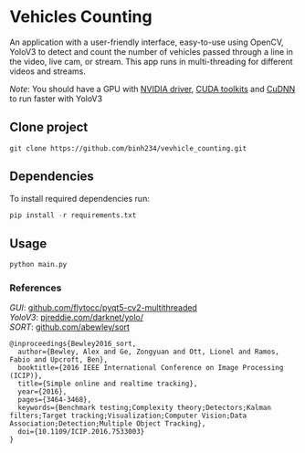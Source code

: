 # Vehicles Counting
An application with a user-friendly interface, easy-to-use using OpenCV, YoloV3 to detect and count the number of vehicles passed through a line in the video, live cam, or stream. This app runs in multi-threading for different videos and streams.

*Note*: You should have a GPU with [NVIDIA driver](https://www.nvidia.co.uk/Download/index.aspx?lang=en-uk), [CUDA toolkits](https://developer.nvidia.com/cuda-toolkit) and [CuDNN](https://developer.nvidia.com/rdp/cudnn-download) to run faster with YoloV3

## Clone project
```git
git clone https://github.com/binh234/vevhicle_counting.git
```

## Dependencies
To install required dependencies run:
```python
pip install -r requirements.txt
```

## Usage

```python
python main.py
```

### References
*GUI*: [github.com/flytocc/pyqt5-cv2-multithreaded](https://github.com/flytocc/pyqt5-cv2-multithreaded)  
*YoloV3*: [pjreddie.com/darknet/yolo/](https://pjreddie.com/darknet/yolo/)  
*SORT*: [github.com/abewley/sort](https://github.com/abewley/sort)  

    @inproceedings{Bewley2016_sort,
      author={Bewley, Alex and Ge, Zongyuan and Ott, Lionel and Ramos, Fabio and Upcroft, Ben},
      booktitle={2016 IEEE International Conference on Image Processing (ICIP)},
      title={Simple online and realtime tracking},
      year={2016},
      pages={3464-3468},
      keywords={Benchmark testing;Complexity theory;Detectors;Kalman filters;Target tracking;Visualization;Computer Vision;Data Association;Detection;Multiple Object Tracking},
      doi={10.1109/ICIP.2016.7533003}
    }
